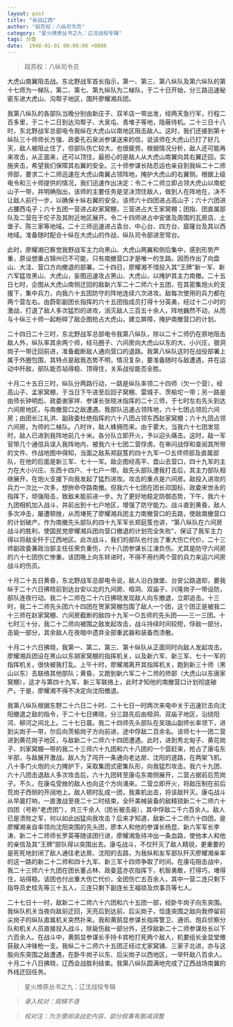 ```yaml
---
layout: post
title: "会战辽西"
author: "段苏权：八纵司令员"
category: "星火燎原丛书之九：辽沈战役专辑"
tags: 分类
date:  1948-01-01 00:00:00 +0000
---
```


> 段苏权：八纵司令员


大虎山南翼阻击战。东北野战军首长指示，第一、第三、第八纵队及第六纵队的第十七师为一梯队，第二、第七、第九纵队为二梯队，于二十日开始，分三路迅速秘密东进大虎山、沟帮子地区，围歼廖耀湘兵团。

我第八纵队的各部队当晚分别由新庄子、双羊店一带出发，经两天急行军，行程二百多里，于二十二日到达沟帮子、大吴屯、青堆子等地，隐蔽待机。二十三日十八时，东北野战军总部电令我纵在大虎山以南地区阻击敌人。这时，我们还接到第十纵队三十师师长方强、政委孔石泉派参谋送来的信，说该师在大虎山已打了好几天，敌人被阻止住了，但部队伤亡较大，也很疲劳。根据情况分析，敌人还可能再来攻击，从正面来，还可以顶住，最担心的是敌人从大虎山南翼向其右翼迂回，实施夹击，希望我们保障其右翼的安全。三十师参谋长陆忍运也亲自到我纵二十二师师部，要求二十二师迅速在大虎山南翼占领阵地，掩护大虎山的右翼侧。根据上级电令和三十师提供的情况，我们迅速作出决定：令二十二师立即占领大虎山以南蛇山子一带，并明确指出，该师的主要任务是坚决顶住敌人，做到人在阵地在，决不让敌人前行一步，以确保十纵右翼的安全。该师六十四团进占高山子；六十六团进占腰西屯子；六十五团一营进占赵家窝棚，三营进占大王家窝棚；团指、团直属部队及二营在于坨子及其附近地区展开。令二十四师进占中安堡及周围的瓦房店、土堡子、陈三家等地域。二十三师迅速进占袁台、中心台、四方台、窟窿台及其以西地域。准备随时配合十纵在大虎山的作战，纵队司令部进至常台。

此时，廖耀湘已察觉我野战军主力向黑山、大虎山两翼和侧后集中，感到形势严重，原设想重占锦州已不可能，只有南撤营口才是唯一的生路。因而作出了向盘山、大洼、营口方向撤退的部署。二十四日，廖耀湘不惜投入其“王牌”新一军、新六军猛攻黑山、大虎山，妄图迅速攻占黑山、大虎山，以掩护其主力南撤。二十五日七时，企图从大虎山南侧迁回的敌新六军二十二师六十五团，在其密集炮火的支援下，集中兵力，向我六十五团防守的阵地连续六次进攻。敌每次使用的兵力都在两个营左右。由蔚彰副团长指挥的六十五团指成员打得十分英勇，经过十二小时的激战，打退了敌人多次猛烈的进攻，消灭敌人三百五十余人，阵地巍然不动，从而与十纵三十师一起粉碎了敌企图抢占大虎山，建立屏障，掩护南撤营口的计划。

二十四日二十三时，东北野战军总部电令我第八纵队，除以二十二师仍在原地阻击敌人外，纵队率其余两个师，经马圈子、六间房向大虎山以东的大、小兴庄，狼洞岗子一带迁回前进，准备截断敌人通向营口的退路。我第八纵队这时在战役部署上属于外圈包围，其特点是敌我态势不明，情况复杂，要准备随时与敌遭遇，并在运动中歼敌，部队能否站得稳、顶得住，关系战役能否全胜。

十月二十五日三时，纵队分两路行动，一路是纵队率领二十四师（欠一个营），经高山子、孟家窝棚，于当日下午进至后回子窝棚、雷城子、茨榆坨一带；另一路是由师长钟明彪、政委谢家祥、参谋长张晓冰指挥的二十三师，于七时左右先头到达六间房地区，与南撤营口之敌遭遇。我部队迅速占领阵地，六十七团占领后六间房；由团长江礼洪、副政委杜绝指挥的六十八团占领东西赵家窝棚；六十九团占领六间房，为师的二梯队。八时许，敌人蜂拥而来。由于雾大，当我六十七团发现时，敌人已进到我阵地前几十米。各分队立即开火，予以迎头痛击。这时，敌一军官带几个通信兵误入我阵地内，被我六十七团二营俘虏。在审问战俘和查阅其所带的文件、作战地图中得知，当面之敌系郑庭笈的四十九军一○五师师部及直属部队，在他的后面是新三军、七十一军。敌企图经高平、盘山去营口，四十九军的主力在大小兴庄、东西十四户、十七户一带。敌先头部队遭我打击后，其主力部队相继展开，在炮火支援下向我发起了猛烈进攻。攻击的重点是六间房。敌投入进攻的兵力一次比一次多，想拚命夺路南撤。但我六十七团在团长邓国标、政委宋世永的指挥下，顽强阻击，致敌未能前进一步。为了更好地稳定防御态势，下午，我六十九团相机加入战斗，并前出到十七户地区，增强了防守能力。战斗直到黄昏，敌人多次冲击，屡遭顿挫，从而堵死了廖耀湘兵团主力南撤营口的去路，使敌南撤营口的计划破产。作为南撤先头部队的四十九军军长郑庭笈也讲，“第八纵队在六间房战斗的胜利，使国民党廖耀湘兵团向营口撤退的计划完全失败”，保证了我军主力得以将敌全歼于辽西地区。此次战斗，我们的部队也付出了重大伤亡代价，二十三师副政委兼政治部主任任荣负重伤，六十八团参谋长江湧负伤。尤其是防守六间房的六十七团伤亡惨重。该团晚上向东转进时，不得不用约两个营的兵力来运六间房战斗的伤员。

十月二十五日黄昏，东北野战军总部电令说，敌人沿白旗堡、台安公路退却，要我纵于二十六日拂晓前到达台安以北的九间房、桓洞、双庙子、兴隆岗子一带设防，部队连夜行动。我二十二师在二十六日拂晓发现敌人向东撤退，立即追击。十三时，我二十二师先头团六十四团在贺家窝棚包围了敌人一个团，这个团正是被我二十三师在赵家窝棚、六间房截断的敌四十九军一○五师的先头团——三一三团。十七时三十分，我二十二师向被围之敌发起攻击，战斗持续时间较短，俘敌一部分，击毙一部分，其余敌人在夜暗中遗弃全部重武器和装备而溃散。

十月二十六日拂晓，我第一、第二、第三、第十纵队从正面同时向敌人发起攻击。廖耀湘兵团设在黑山以东胡家窝棚的指挥机关，以及新六军、新三军、七十一军的指挥机关，很快被我打乱。上午十时，廖耀湘离开其指挥机关，跑到新三十师（黑山以东）去联络其他部队；黄昏，又跑到新六军二十二师的师部（大虎山以东唐家窝棚），这才与第四十九军、新三军联络上，此时才知他的南撤营口计划彻底破产。于是，廖耀湘不得不决定向沈阳撤退。

我第八纵队根据东野二十六日二十时、二十七日一时两次来电中关于迅速拦击向沈阳撤退之敌的指令，于二十七日拂晓，分三路先后由桓洞、双庙子地区，沿绕阳河、柳河之间北上。二十七日晨。我二十四师先头部队在吴瑞山副师长率领下，进到尖岗子—带，尔后向茨榆岗子方向前进，途中俘敌二百余名。该师七十一团二营进到黄花岗子地区，与敌新二十二师六十四团遭遇。此时，进到秀北甸子、黄花岗子、刘家窝棚—带的我二十三师六十九团和六十八团的一个营赶来，抢占了康屯东半部，与敌展开激战。敌人为了闯开一条通向老达房、沈阳的道路，在两架飞机、八十多门火炮的火力掩护下，采取集团式密集队形，向我猛烈攻击。我六十九团、六十八团击退敌人多次攻击后，六十九团转至康屯东南侧展开，二营占据前后荒岗子。不久，在康屯受挫的敌人也向这个方向涌来。二营立即开火，将敌压制在前后荒岗子西侧的开阔地上。敌人顿时乱成一团，我乘机出击，将该敌歼灭。康屯战斗从早晨打响，一直激战至夜二十二时结束，全歼美械装备的敌精锐新二十二师六十四团（号称“老虎团”），共三千余人（团长被击毙），其中俘敌二千六百余人。敌人已是溃败之军，何以如此凶猛向我攻击？后来才知道，敌新二十二师六十四团，是廖耀湘亲自率领向沈阳突围的先头团，廖本人和他的参谋长杨昆、新六军军长李涛、新二十二师师长罗英等随该团行进，廖耀湘急待冲出一条血路，使他本人和他的亲信及其“王牌”部队得以突围出去。康屯战斗，不仅歼灭了敌人精锐，更重要的是死死地封闭了敌人通往老达房、沈阳的去路，为我纵和友军部队歼灭廖耀湘亲率的这一路的新二十二师和四十九军、新三军十四师争取了时间。在康屯阻击战中，我二十三师六十九团在团长董占林、政委蓝亦农指挥下，机智勇敢，打得巧，堵得住，站得稳。该团也付出重大伤亡代价，全团伤亡五百余人，其中一营二连只剩下指导员史桂先等三十五人，三连只剩下副连长王福锁及炊事员等七人。

二十七日十一时，敌新二十二师六十六团和六十五团一部，经卧牛岗子向东突围。我纵队机关当夜向敌前迂回，天亮后到达前、后尖岗子，恰逢突围之敌向我停留前尖岗子的纵队直属机关突然扑来。我和黄鹄显参谋长指挥警卫、通讯、炮兵侦察分队和机关人员直接投入战斗，除毙伤敌一部分外，还俘敌新二十二师参谋处长以下六百余人。在战斗中，黄鹄显参谋长手持卡宾枪打死两个敌人，机要组长金显堂缴获敌人冲锋枪一支。我纵二十二师六十五团正经过尤家窝铺、三家子北进，亦与这股向东突围之敌遭遇，在卧牛岗子以东、后尖岗子以西地区，一举歼敌八百余人。十月二十八日拂晓，辽西会战胜利结束。我第八纵队圆满地完成了辽西战场南翼的外线迂回任务。


> 星火燎原丛书之九：辽沈战役专辑

> *录入校对：观棋不语*

> *校对注：为方便阅读战史内容，部分叙事有删减调整*
